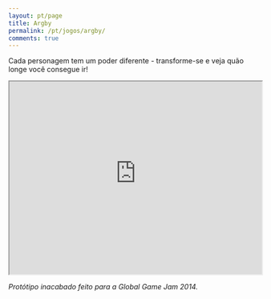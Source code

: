 ```yaml
---
layout: pt/page
title: Argby
permalink: /pt/jogos/argby/
comments: true
---
```


Cada personagem tem um poder diferente - transforme-se e veja quão longe você consegue ir!
<iframe src="https://dl.dropboxusercontent.com/u/260791168/argby/index.html" width="100%" height="385px" style="margin-top=1em"></iframe>

*Protótipo inacabado feito para a Global Game Jam 2014.*

